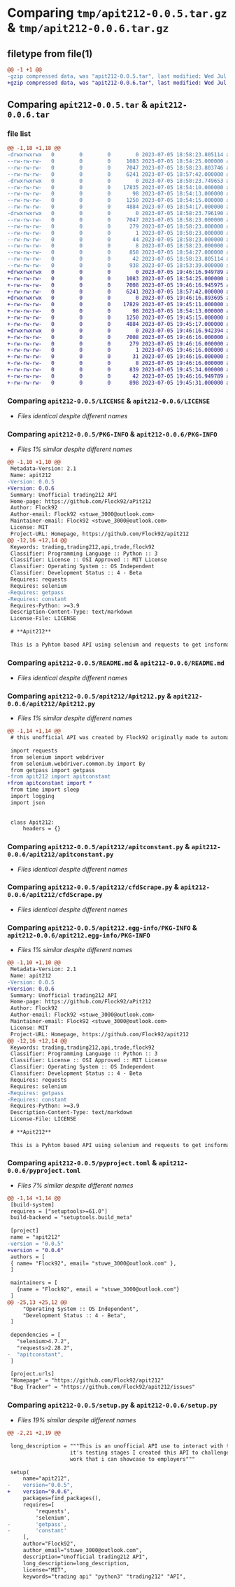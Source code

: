 # Comparing `tmp/apit212-0.0.5.tar.gz` & `tmp/apit212-0.0.6.tar.gz`

## filetype from file(1)

```diff
@@ -1 +1 @@
-gzip compressed data, was "apit212-0.0.5.tar", last modified: Wed Jul  5 18:58:23 2023, max compression
+gzip compressed data, was "apit212-0.0.6.tar", last modified: Wed Jul  5 19:46:16 2023, max compression
```

## Comparing `apit212-0.0.5.tar` & `apit212-0.0.6.tar`

### file list

```diff
@@ -1,18 +1,18 @@
-drwxrwxrwx   0        0        0        0 2023-07-05 18:58:23.805114 apit212-0.0.5/
--rw-rw-rw-   0        0        0     1083 2023-07-05 18:54:25.000000 apit212-0.0.5/LICENSE
--rw-rw-rw-   0        0        0     7047 2023-07-05 18:58:23.803746 apit212-0.0.5/PKG-INFO
--rw-rw-rw-   0        0        0     6241 2023-07-05 18:57:42.000000 apit212-0.0.5/README.md
-drwxrwxrwx   0        0        0        0 2023-07-05 18:58:23.749653 apit212-0.0.5/apit212/
--rw-rw-rw-   0        0        0    17835 2023-07-05 18:54:10.000000 apit212-0.0.5/apit212/Apit212.py
--rw-rw-rw-   0        0        0       98 2023-07-05 18:54:13.000000 apit212-0.0.5/apit212/__init__.py
--rw-rw-rw-   0        0        0     1250 2023-07-05 18:54:15.000000 apit212-0.0.5/apit212/apitconstant.py
--rw-rw-rw-   0        0        0     4884 2023-07-05 18:54:17.000000 apit212-0.0.5/apit212/cfdScrape.py
-drwxrwxrwx   0        0        0        0 2023-07-05 18:58:23.796190 apit212-0.0.5/apit212.egg-info/
--rw-rw-rw-   0        0        0     7047 2023-07-05 18:58:23.000000 apit212-0.0.5/apit212.egg-info/PKG-INFO
--rw-rw-rw-   0        0        0      279 2023-07-05 18:58:23.000000 apit212-0.0.5/apit212.egg-info/SOURCES.txt
--rw-rw-rw-   0        0        0        1 2023-07-05 18:58:23.000000 apit212-0.0.5/apit212.egg-info/dependency_links.txt
--rw-rw-rw-   0        0        0       44 2023-07-05 18:58:23.000000 apit212-0.0.5/apit212.egg-info/requires.txt
--rw-rw-rw-   0        0        0        8 2023-07-05 18:58:23.000000 apit212-0.0.5/apit212.egg-info/top_level.txt
--rw-rw-rw-   0        0        0      858 2023-07-05 18:54:27.000000 apit212-0.0.5/pyproject.toml
--rw-rw-rw-   0        0        0       42 2023-07-05 18:58:23.805114 apit212-0.0.5/setup.cfg
--rw-rw-rw-   0        0        0      938 2023-07-05 18:53:39.000000 apit212-0.0.5/setup.py
+drwxrwxrwx   0        0        0        0 2023-07-05 19:46:16.949789 apit212-0.0.6/
+-rw-rw-rw-   0        0        0     1083 2023-07-05 18:54:25.000000 apit212-0.0.6/LICENSE
+-rw-rw-rw-   0        0        0     7008 2023-07-05 19:46:16.945975 apit212-0.0.6/PKG-INFO
+-rw-rw-rw-   0        0        0     6241 2023-07-05 18:57:42.000000 apit212-0.0.6/README.md
+drwxrwxrwx   0        0        0        0 2023-07-05 19:46:16.893695 apit212-0.0.6/apit212/
+-rw-rw-rw-   0        0        0    17829 2023-07-05 19:45:11.000000 apit212-0.0.6/apit212/Apit212.py
+-rw-rw-rw-   0        0        0       98 2023-07-05 18:54:13.000000 apit212-0.0.6/apit212/__init__.py
+-rw-rw-rw-   0        0        0     1250 2023-07-05 19:45:15.000000 apit212-0.0.6/apit212/apitconstant.py
+-rw-rw-rw-   0        0        0     4884 2023-07-05 19:45:17.000000 apit212-0.0.6/apit212/cfdScrape.py
+drwxrwxrwx   0        0        0        0 2023-07-05 19:46:16.942394 apit212-0.0.6/apit212.egg-info/
+-rw-rw-rw-   0        0        0     7008 2023-07-05 19:46:16.000000 apit212-0.0.6/apit212.egg-info/PKG-INFO
+-rw-rw-rw-   0        0        0      279 2023-07-05 19:46:16.000000 apit212-0.0.6/apit212.egg-info/SOURCES.txt
+-rw-rw-rw-   0        0        0        1 2023-07-05 19:46:16.000000 apit212-0.0.6/apit212.egg-info/dependency_links.txt
+-rw-rw-rw-   0        0        0       31 2023-07-05 19:46:16.000000 apit212-0.0.6/apit212.egg-info/requires.txt
+-rw-rw-rw-   0        0        0        8 2023-07-05 19:46:16.000000 apit212-0.0.6/apit212.egg-info/top_level.txt
+-rw-rw-rw-   0        0        0      839 2023-07-05 19:45:34.000000 apit212-0.0.6/pyproject.toml
+-rw-rw-rw-   0        0        0       42 2023-07-05 19:46:16.949789 apit212-0.0.6/setup.cfg
+-rw-rw-rw-   0        0        0      898 2023-07-05 19:45:31.000000 apit212-0.0.6/setup.py
```

### Comparing `apit212-0.0.5/LICENSE` & `apit212-0.0.6/LICENSE`

 * *Files identical despite different names*

### Comparing `apit212-0.0.5/PKG-INFO` & `apit212-0.0.6/PKG-INFO`

 * *Files 1% similar despite different names*

```diff
@@ -1,10 +1,10 @@
 Metadata-Version: 2.1
 Name: apit212
-Version: 0.0.5
+Version: 0.0.6
 Summary: Unofficial trading212 API
 Home-page: https://github.com/Flock92/aPit212
 Author: Flock92
 Author-email: Flock92 <stuwe_3000@outlook.com>
 Maintainer-email: Flock92 <stuwe_3000@outlook.com>
 License: MIT
 Project-URL: Homepage, https://github.com/Flock92/apit212
@@ -12,16 +12,14 @@
 Keywords: trading,trading212,api,trade,flock92
 Classifier: Programming Language :: Python :: 3
 Classifier: License :: OSI Approved :: MIT License
 Classifier: Operating System :: OS Independent
 Classifier: Development Status :: 4 - Beta
 Requires: requests
 Requires: selenium
-Requires: getpass
-Requires: constant
 Requires-Python: >=3.9
 Description-Content-Type: text/markdown
 License-File: LICENSE
 
 # **Apit212**
 
 This is a Pyhton based API using selenium and requests to get insformation from the broker trading 212 Please note that either myself or trading212 take responsibility for the use of this API.
```

### Comparing `apit212-0.0.5/README.md` & `apit212-0.0.6/README.md`

 * *Files identical despite different names*

### Comparing `apit212-0.0.5/apit212/Apit212.py` & `apit212-0.0.6/apit212/Apit212.py`

 * *Files 1% similar despite different names*

```diff
@@ -1,14 +1,14 @@
 # this unofficial API was created by Flock92 originally made to automate my CFD trading on the trading212 platform
 
 import requests
 from selenium import webdriver
 from selenium.webdriver.common.by import By
 from getpass import getpass
-from apit212 import apitconstant
+from apitconstant import *
 from time import sleep
 import logging
 import json
 
 
 class Apit212:
     headers = {}
```

### Comparing `apit212-0.0.5/apit212/apitconstant.py` & `apit212-0.0.6/apit212/apitconstant.py`

 * *Files identical despite different names*

### Comparing `apit212-0.0.5/apit212/cfdScrape.py` & `apit212-0.0.6/apit212/cfdScrape.py`

 * *Files identical despite different names*

### Comparing `apit212-0.0.5/apit212.egg-info/PKG-INFO` & `apit212-0.0.6/apit212.egg-info/PKG-INFO`

 * *Files 1% similar despite different names*

```diff
@@ -1,10 +1,10 @@
 Metadata-Version: 2.1
 Name: apit212
-Version: 0.0.5
+Version: 0.0.6
 Summary: Unofficial trading212 API
 Home-page: https://github.com/Flock92/aPit212
 Author: Flock92
 Author-email: Flock92 <stuwe_3000@outlook.com>
 Maintainer-email: Flock92 <stuwe_3000@outlook.com>
 License: MIT
 Project-URL: Homepage, https://github.com/Flock92/apit212
@@ -12,16 +12,14 @@
 Keywords: trading,trading212,api,trade,flock92
 Classifier: Programming Language :: Python :: 3
 Classifier: License :: OSI Approved :: MIT License
 Classifier: Operating System :: OS Independent
 Classifier: Development Status :: 4 - Beta
 Requires: requests
 Requires: selenium
-Requires: getpass
-Requires: constant
 Requires-Python: >=3.9
 Description-Content-Type: text/markdown
 License-File: LICENSE
 
 # **Apit212**
 
 This is a Pyhton based API using selenium and requests to get insformation from the broker trading 212 Please note that either myself or trading212 take responsibility for the use of this API.
```

### Comparing `apit212-0.0.5/pyproject.toml` & `apit212-0.0.6/pyproject.toml`

 * *Files 7% similar despite different names*

```diff
@@ -1,14 +1,14 @@
 [build-system]
 requires = ["setuptools>=61.0"]
 build-backend = "setuptools.build_meta"
 
 [project]
 name = "apit212"
-version = "0.0.5"
+version = "0.0.6"
 authors = [
 { name= "Flock92", email= "stuwe_3000@outlook.com" },
 ]
 
 maintainers = [
   {name = "Flock92", email = "stuwe_3000@outlook.com"}
 ]
@@ -25,13 +25,12 @@
     "Operating System :: OS Independent",
     "Development Status :: 4 - Beta",
 ]
 
 dependencies = [
   "selenium>4.7.2",
   "requests>2.28.2",
-  "apitconstant",
 ]
 
 [project.urls]
 "Homepage" = "https://github.com/Flock92/apit212"
 "Bug Tracker" = "https://github.com/Flock92/apit212/issues"
```

### Comparing `apit212-0.0.5/setup.py` & `apit212-0.0.6/setup.py`

 * *Files 19% similar despite different names*

```diff
@@ -2,21 +2,19 @@
 
 long_description = """This is an unofficial API use to interact with the trading212 platform. It is still currently in
                    it's testing stages I created this API to challenge myself and also start creating a portfolio of
                    work that i can showcase to employers"""
 
 setup(
     name="apit212",
-    version="0.0.5",
+    version="0.0.6",
     packages=find_packages(),
     requires=[
         'requests',
         'selenium',
-        'getpass',
-        'constant'
     ],
     author="Flock92",
     author_email="stuwe_3000@outlook.com",
     description="Unofficial trading212 API",
     long_description=long_description,
     license="MIT",
     keywords="trading api" "python3" "trading212" "API",
```

